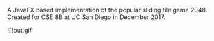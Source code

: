 A JavaFX based implementation of the popular sliding tile game 2048. Created for CSE 8B at UC San Diego in December 2017.

![]out.gif
